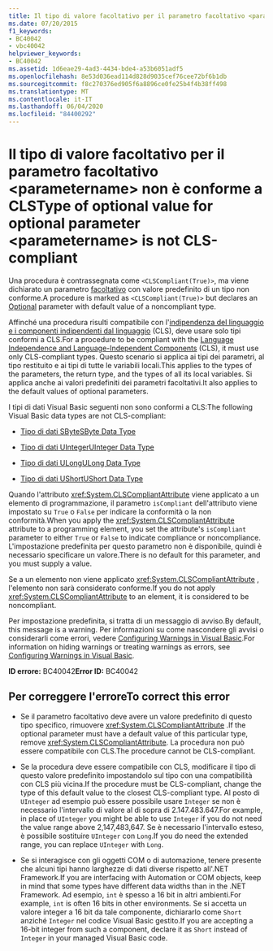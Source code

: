 ```yaml
---
title: Il tipo di valore facoltativo per il parametro facoltativo <parametername> non è conforme a CLS
ms.date: 07/20/2015
f1_keywords:
- BC40042
- vbc40042
helpviewer_keywords:
- BC40042
ms.assetid: 1d6eae29-4ad3-4434-bde4-a53b6051adf5
ms.openlocfilehash: 8e53d036ead114d828d9035cef76cee72bf6b1db
ms.sourcegitcommit: f8c270376ed905f6a8896ce0fe25b4f4b38ff498
ms.translationtype: MT
ms.contentlocale: it-IT
ms.lasthandoff: 06/04/2020
ms.locfileid: "84400292"
---
```

# <a name="type-of-optional-value-for-optional-parameter-parametername-is-not-cls-compliant"></a><span data-ttu-id="fbfc9-102">Il tipo di valore facoltativo per il parametro facoltativo \<parametername> non è conforme a CLS</span><span class="sxs-lookup"><span data-stu-id="fbfc9-102">Type of optional value for optional parameter \<parametername> is not CLS-compliant</span></span>
<span data-ttu-id="fbfc9-103">Una procedura è contrassegnata come `<CLSCompliant(True)>`, ma viene dichiarato un parametro [facoltativo](../modifiers/optional.md) con valore predefinito di un tipo non conforme.</span><span class="sxs-lookup"><span data-stu-id="fbfc9-103">A procedure is marked as `<CLSCompliant(True)>` but declares an [Optional](../modifiers/optional.md) parameter with default value of a noncompliant type.</span></span>  
  
 <span data-ttu-id="fbfc9-104">Affinché una procedura risulti compatibile con l'[indipendenza del linguaggio e i componenti indipendenti dal linguaggio](../../../standard/language-independence-and-language-independent-components.md) (CLS), deve usare solo tipi conformi a CLS.</span><span class="sxs-lookup"><span data-stu-id="fbfc9-104">For a procedure to be compliant with the [Language Independence and Language-Independent Components](../../../standard/language-independence-and-language-independent-components.md) (CLS), it must use only CLS-compliant types.</span></span> <span data-ttu-id="fbfc9-105">Questo scenario si applica ai tipi dei parametri, al tipo restituito e ai tipi di tutte le variabili locali.</span><span class="sxs-lookup"><span data-stu-id="fbfc9-105">This applies to the types of the parameters, the return type, and the types of all its local variables.</span></span> <span data-ttu-id="fbfc9-106">Si applica anche ai valori predefiniti dei parametri facoltativi.</span><span class="sxs-lookup"><span data-stu-id="fbfc9-106">It also applies to the default values of optional parameters.</span></span>  
  
 <span data-ttu-id="fbfc9-107">I tipi di dati Visual Basic seguenti non sono conformi a CLS:</span><span class="sxs-lookup"><span data-stu-id="fbfc9-107">The following Visual Basic data types are not CLS-compliant:</span></span>  
  
- [<span data-ttu-id="fbfc9-108">Tipo di dati SByte</span><span class="sxs-lookup"><span data-stu-id="fbfc9-108">SByte Data Type</span></span>](../data-types/sbyte-data-type.md)  
  
- [<span data-ttu-id="fbfc9-109">Tipo di dati UInteger</span><span class="sxs-lookup"><span data-stu-id="fbfc9-109">UInteger Data Type</span></span>](../data-types/uinteger-data-type.md)  
  
- [<span data-ttu-id="fbfc9-110">Tipo di dati ULong</span><span class="sxs-lookup"><span data-stu-id="fbfc9-110">ULong Data Type</span></span>](../data-types/ulong-data-type.md)  
  
- [<span data-ttu-id="fbfc9-111">Tipo di dati UShort</span><span class="sxs-lookup"><span data-stu-id="fbfc9-111">UShort Data Type</span></span>](../data-types/ushort-data-type.md)  
  
 <span data-ttu-id="fbfc9-112">Quando l'attributo <xref:System.CLSCompliantAttribute> viene applicato a un elemento di programmazione, il parametro `isCompliant` dell'attributo viene impostato su `True` o `False` per indicare la conformità o la non conformità.</span><span class="sxs-lookup"><span data-stu-id="fbfc9-112">When you apply the <xref:System.CLSCompliantAttribute> attribute to a programming element, you set the attribute's `isCompliant` parameter to either `True` or `False` to indicate compliance or noncompliance.</span></span> <span data-ttu-id="fbfc9-113">L'impostazione predefinita per questo parametro non è disponibile, quindi è necessario specificare un valore.</span><span class="sxs-lookup"><span data-stu-id="fbfc9-113">There is no default for this parameter, and you must supply a value.</span></span>  
  
 <span data-ttu-id="fbfc9-114">Se a un elemento non viene applicato <xref:System.CLSCompliantAttribute> , l'elemento non sarà considerato conforme.</span><span class="sxs-lookup"><span data-stu-id="fbfc9-114">If you do not apply <xref:System.CLSCompliantAttribute> to an element, it is considered to be noncompliant.</span></span>  
  
 <span data-ttu-id="fbfc9-115">Per impostazione predefinita, si tratta di un messaggio di avviso.</span><span class="sxs-lookup"><span data-stu-id="fbfc9-115">By default, this message is a warning.</span></span> <span data-ttu-id="fbfc9-116">Per informazioni su come nascondere gli avvisi o considerarli come errori, vedere [Configuring Warnings in Visual Basic](/visualstudio/ide/configuring-warnings-in-visual-basic).</span><span class="sxs-lookup"><span data-stu-id="fbfc9-116">For information on hiding warnings or treating warnings as errors, see [Configuring Warnings in Visual Basic](/visualstudio/ide/configuring-warnings-in-visual-basic).</span></span>  
  
 <span data-ttu-id="fbfc9-117">**ID errore:** BC40042</span><span class="sxs-lookup"><span data-stu-id="fbfc9-117">**Error ID:** BC40042</span></span>  
  
## <a name="to-correct-this-error"></a><span data-ttu-id="fbfc9-118">Per correggere l'errore</span><span class="sxs-lookup"><span data-stu-id="fbfc9-118">To correct this error</span></span>  
  
- <span data-ttu-id="fbfc9-119">Se il parametro facoltativo deve avere un valore predefinito di questo tipo specifico, rimuovere <xref:System.CLSCompliantAttribute> .</span><span class="sxs-lookup"><span data-stu-id="fbfc9-119">If the optional parameter must have a default value of this particular type, remove <xref:System.CLSCompliantAttribute>.</span></span> <span data-ttu-id="fbfc9-120">La procedura non può essere compatibile con CLS.</span><span class="sxs-lookup"><span data-stu-id="fbfc9-120">The procedure cannot be CLS-compliant.</span></span>  
  
- <span data-ttu-id="fbfc9-121">Se la procedura deve essere compatibile con CLS, modificare il tipo di questo valore predefinito impostandolo sul tipo con una compatibilità con CLS più vicina.</span><span class="sxs-lookup"><span data-stu-id="fbfc9-121">If the procedure must be CLS-compliant, change the type of this default value to the closest CLS-compliant type.</span></span> <span data-ttu-id="fbfc9-122">Al posto di `UInteger` ad esempio può essere possibile usare `Integer` se non è necessario l'intervallo di valore al di sopra di 2.147.483.647.</span><span class="sxs-lookup"><span data-stu-id="fbfc9-122">For example, in place of `UInteger` you might be able to use `Integer` if you do not need the value range above 2,147,483,647.</span></span> <span data-ttu-id="fbfc9-123">Se è necessario l'intervallo esteso, è possibile sostituire `UInteger` con `Long`.</span><span class="sxs-lookup"><span data-stu-id="fbfc9-123">If you do need the extended range, you can replace `UInteger` with `Long`.</span></span>  
  
- <span data-ttu-id="fbfc9-124">Se si interagisce con gli oggetti COM o di automazione, tenere presente che alcuni tipi hanno larghezze di dati diverse rispetto all'.NET Framework.</span><span class="sxs-lookup"><span data-stu-id="fbfc9-124">If you are interfacing with Automation or COM objects, keep in mind that some types have different data widths than in the .NET Framework.</span></span> <span data-ttu-id="fbfc9-125">Ad esempio, `int` è spesso a 16 bit in altri ambienti.</span><span class="sxs-lookup"><span data-stu-id="fbfc9-125">For example, `int` is often 16 bits in other environments.</span></span> <span data-ttu-id="fbfc9-126">Se si accetta un valore integer a 16 bit da tale componente, dichiararlo come `Short` anziché `Integer` nel codice Visual Basic gestito.</span><span class="sxs-lookup"><span data-stu-id="fbfc9-126">If you are accepting a 16-bit integer from such a component, declare it as `Short` instead of `Integer` in your managed Visual Basic code.</span></span>
